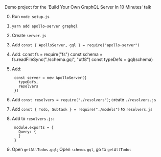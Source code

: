 Demo project for the 'Build Your Own GraphQL Server In 10 Minutes' talk

0. Run `node setup.js`
1. `yarn add apollo-server graphql`
2. Create `server.js`
3. Add `const { ApolloServer, gql } = require("apollo-server")`
4. Add:
        const fs = require("fs")
        const schema = fs.readFileSync("./schema.gql", "utf8")
        const typeDefs = gql(schema)

5. Add:

        const server = new ApolloServer({
          typeDefs,
          resolvers
        })

6. Add `const resolvers = require("./resolvers")`; create `./resolvers.js`
7. Add `const { Todo, Subtask } = require("./models")` to `resolvers.js`
8. Add to `resolvers.js`:

        module.exports = {
          Query: {
          }
        }

9. Open `getAllTodos.gql`; Open `schema.gql`, go to `getAllTodos`

